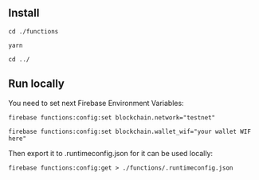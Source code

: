 ## Install

`cd ./functions`

`yarn`

`cd ../`

## Run locally

You need to set next Firebase Environment Variables:

`firebase functions:config:set blockchain.network="testnet"`

`firebase functions:config:set blockchain.wallet_wif="your wallet WIF here"`

Then export it to .runtimeconfig.json for it can be used locally:

`firebase functions:config:get > ./functions/.runtimeconfig.json`

